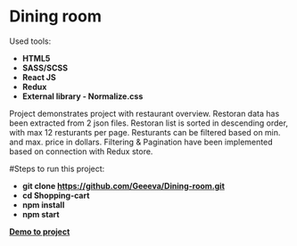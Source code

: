 
# Dining room 
Used tools:

- **HTML5**
- **SASS/SCSS**
- **React JS**
- **Redux**
- **External library - Normalize.css**

Project demonstrates project with restaurant overview. 
Restoran data has been extracted from 2 json files.
Restoran list is sorted in descending order, with max 12 resturants per page. 
Resturants can be filtered based on min. and max. price in dollars. 
Filtering & Pagination have been implemented based on connection with Redux store. 

#Steps to run this project:

- **git clone https://github.com/Geeeva/Dining-room.git**
- **cd Shopping-cart**
- **npm install**
- **npm start**

**[Demo to project](https://geeeva.github.io/Dining-room/)**